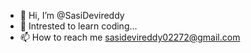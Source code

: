 - 👋 Hi, I’m @SasiDevireddy
- 👀 Intrested to learn coding...
- 📫 How to reach me sasidevireddy02272@gmail.com

<!---
SasiDevireddy/SasiDevireddy is a ✨ special ✨ repository because its `README.md` (this file) appears on your GitHub profile.
You can click the Preview link to take a look at your changes.
--->
